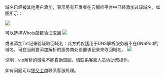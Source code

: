 域名已经被其他用户添加，表示另有开发者在云解析平台中已经添加过该域名，如图所示：

![](http://imgcache.tcecqpoc.fsphere.cn/image/mc.qcloudimg.com/static/img/5a2c682baff8e260c4d4a74fdc1b7440/image.png)

可以选择Whois邮箱验证取回
![](http://imgcache.tcecqpoc.fsphere.cn/image/mc.qcloudimg.com/static/img/50dba306a62d6917d4094e9344dd5fdf/image.png)


或者添加Txt记录验证取回域名：此方式仅适用于DNS解析服务器不在DNSPod的域名，可在当前要添加解析的服务商处设置该记录来取回域名。
![](http://imgcache.tcecqpoc.fsphere.cn/image/mc.qcloudimg.com/static/img/9edb3f5ac68397d5072c6b6f9cafb3f4/image.png)

说明：vip解析的域名不能自助取回，请联系客服人员协助您操作。

如有问题可以[提交工单](http://console.tcecqpoc.fsphere.cn/workorder/create?level1_id=16&level2_id=17&level1_name=%E5%85%B6%E5%AE%83%E6%9C%8D%E5%8A%A1&level2_name=%E5%9F%9F%E5%90%8D)联系客服处理。
